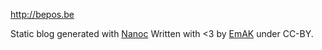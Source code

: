 http://bepos.be

Static blog generated with [Nanoc](http://nanoc.ws/)
Written with <3 by [EmAK](http://twitter.com/em_hack) under CC-BY.
